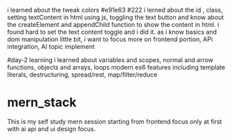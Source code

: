 i learned about the tweak colors #e91e63 #222
i lerned about the id , class, setting textContent in html using js, toggling the text button and know about the createElement and appendChild function to show the content in html.
i found hard to set the text content toggle and i did it.
as i know basics and dom manipulation little bit, i want to focus more on frontend portion, APi integration, AI topic implement

#day-2 learning
i learned about variables and scopes, normal and arrow functions, objects and arrays, loops modern es6 features including template literals, destructuring, spread/rest, map/filter/reduce


# mern_stack
This is my self study mern session starting from frontend focus only at first with ai api and ui design focus.

